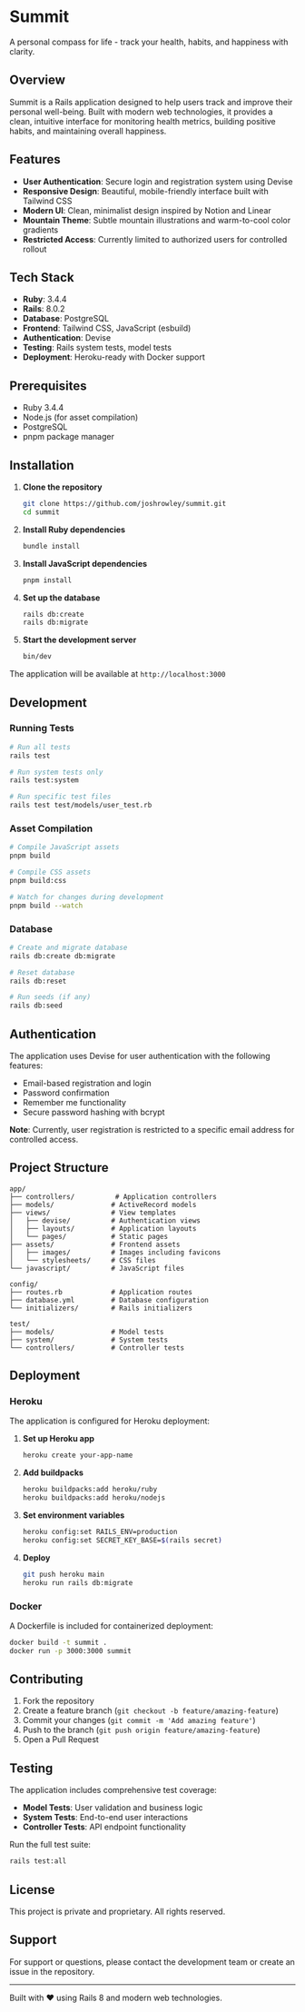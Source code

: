 # Summit

A personal compass for life - track your health, habits, and happiness with clarity.

## Overview

Summit is a Rails application designed to help users track and improve their personal well-being. Built with modern web technologies, it provides a clean, intuitive interface for monitoring health metrics, building positive habits, and maintaining overall happiness.

## Features

- **User Authentication**: Secure login and registration system using Devise
- **Responsive Design**: Beautiful, mobile-friendly interface built with Tailwind CSS
- **Modern UI**: Clean, minimalist design inspired by Notion and Linear
- **Mountain Theme**: Subtle mountain illustrations and warm-to-cool color gradients
- **Restricted Access**: Currently limited to authorized users for controlled rollout

## Tech Stack

- **Ruby**: 3.4.4
- **Rails**: 8.0.2
- **Database**: PostgreSQL
- **Frontend**: Tailwind CSS, JavaScript (esbuild)
- **Authentication**: Devise
- **Testing**: Rails system tests, model tests
- **Deployment**: Heroku-ready with Docker support

## Prerequisites

- Ruby 3.4.4
- Node.js (for asset compilation)
- PostgreSQL
- pnpm package manager

## Installation

1. **Clone the repository**
   ```bash
   git clone https://github.com/joshrowley/summit.git
   cd summit
   ```

2. **Install Ruby dependencies**
   ```bash
   bundle install
   ```

3. **Install JavaScript dependencies**
   ```bash
   pnpm install
   ```

4. **Set up the database**
   ```bash
   rails db:create
   rails db:migrate
   ```

5. **Start the development server**
   ```bash
   bin/dev
   ```

The application will be available at `http://localhost:3000`

## Development

### Running Tests

```bash
# Run all tests
rails test

# Run system tests only
rails test:system

# Run specific test files
rails test test/models/user_test.rb
```

### Asset Compilation

```bash
# Compile JavaScript assets
pnpm build

# Compile CSS assets
pnpm build:css

# Watch for changes during development
pnpm build --watch
```

### Database

```bash
# Create and migrate database
rails db:create db:migrate

# Reset database
rails db:reset

# Run seeds (if any)
rails db:seed
```

## Authentication

The application uses Devise for user authentication with the following features:

- Email-based registration and login
- Password confirmation
- Remember me functionality
- Secure password hashing with bcrypt

**Note**: Currently, user registration is restricted to a specific email address for controlled access.

## Project Structure

```
app/
├── controllers/          # Application controllers
├── models/              # ActiveRecord models
├── views/               # View templates
│   ├── devise/          # Authentication views
│   ├── layouts/         # Application layouts
│   └── pages/           # Static pages
├── assets/              # Frontend assets
│   ├── images/          # Images including favicons
│   └── stylesheets/     # CSS files
└── javascript/          # JavaScript files

config/
├── routes.rb            # Application routes
├── database.yml         # Database configuration
└── initializers/        # Rails initializers

test/
├── models/              # Model tests
├── system/              # System tests
└── controllers/         # Controller tests
```

## Deployment

### Heroku

The application is configured for Heroku deployment:

1. **Set up Heroku app**
   ```bash
   heroku create your-app-name
   ```

2. **Add buildpacks**
   ```bash
   heroku buildpacks:add heroku/ruby
   heroku buildpacks:add heroku/nodejs
   ```

3. **Set environment variables**
   ```bash
   heroku config:set RAILS_ENV=production
   heroku config:set SECRET_KEY_BASE=$(rails secret)
   ```

4. **Deploy**
   ```bash
   git push heroku main
   heroku run rails db:migrate
   ```

### Docker

A Dockerfile is included for containerized deployment:

```bash
docker build -t summit .
docker run -p 3000:3000 summit
```

## Contributing

1. Fork the repository
2. Create a feature branch (`git checkout -b feature/amazing-feature`)
3. Commit your changes (`git commit -m 'Add amazing feature'`)
4. Push to the branch (`git push origin feature/amazing-feature`)
5. Open a Pull Request

## Testing

The application includes comprehensive test coverage:

- **Model Tests**: User validation and business logic
- **System Tests**: End-to-end user interactions
- **Controller Tests**: API endpoint functionality

Run the full test suite:
```bash
rails test:all
```

## License

This project is private and proprietary. All rights reserved.

## Support

For support or questions, please contact the development team or create an issue in the repository.

---

Built with ❤️ using Rails 8 and modern web technologies.
